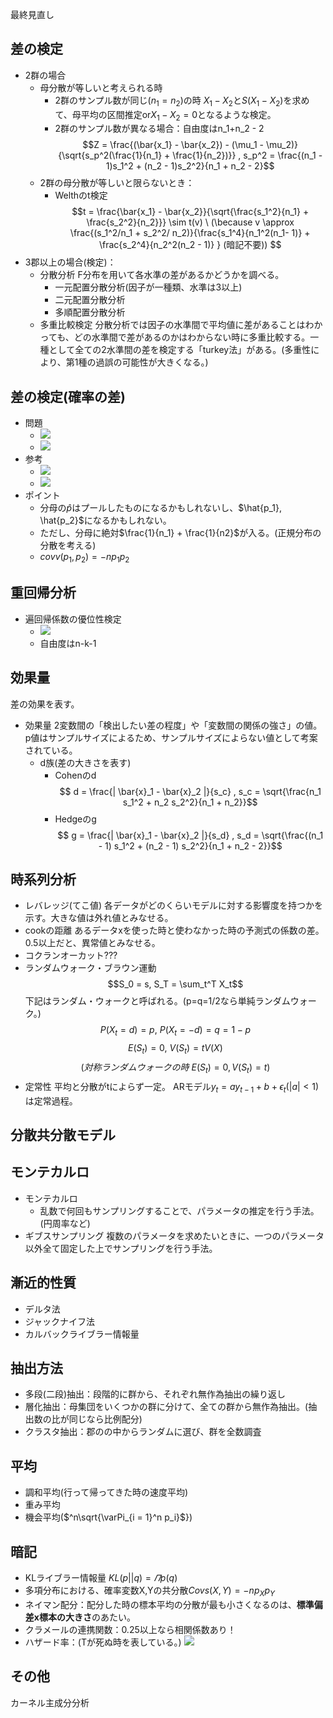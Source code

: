最終見直し

## 差の検定
- 2群の場合
    - 母分散が等しいと考えられる時
      - 2群のサンプル数が同じ($n_1 = n_2$)の時
          $X_1 - X_2$と$S(X_1-X_2)$を求めて、母平均の区間推定or$X_1 - X_2 = 0$となるような検定。
      - 2群のサンプル数が異なる場合：自由度はn_1+n_2 - 2
          $$Z = \frac{(\bar{x_1} - \bar{x_2}) - (\mu_1 - \mu_2)}{\sqrt{s_p^2(\frac{1}{n_1} + \frac{1}{n_2})}} , s_p^2 = \frac{(n_1 - 1)s_1^2 + (n_2 - 1)s_2^2}{n_1 + n_2 - 2}$$
    - 2群の母分散が等しいと限らないとき：
      - Welthのt検定
        $$t = \frac{\bar{x_1} - \bar{x_2}}{\sqrt{\frac{s_1^2}{n_1} + \frac{s_2^2}{n_2}}} \sim t(v) \  (\because v \approx \frac{(s_1^2/n_1 + s_2^2/ n_2)}{\frac{s_1^4}{n_1^2(n_1- 1)} +  \frac{s_2^4}{n_2^2(n_2 - 1)} } (暗記不要)) $$
- 3郡以上の場合(検定)：
  - 分散分析
    F分布を用いて各水準の差があるかどうかを調べる。
    - 一元配置分散分析(因子が一種類、水準は3以上)
    - 二元配置分散分析
    - 多順配置分散分析
  - 多重比較検定
    分散分析では因子の水準間で平均値に差があることはわかっても、どの水準間で差があるのかはわからない時に多重比較する。一種として全ての2水準間の差を検定する「turkey法」がある。(多重性により、第1種の過誤の可能性が大きくなる。)

## 差の検定(確率の差)

  - 問題
    - ![](images/2019-06-10-21-46-05.png)
    - ![](images/2019-06-10-21-47-03.png)
  - 参考
    - ![](images/2019-06-10-21-54-26.png)
    - ![](images/2019-06-10-21-53-59.png)
  - ポイント
    - 分母の$\hat{p}$はプールしたものになるかもしれないし、$\hat{p_1}, \hat{p_2}$になるかもしれない。
    - ただし、分母に絶対$\frac{1}{n_1} + \frac{1}{n2}$が入る。(正規分布の分散を考える)
    - $covv(p_1, p_2) = - np_1p_2$


## 重回帰分析
- 遍回帰係数の優位性検定
  - ![](images/2019-06-10-23-55-50.png)
  - 自由度はn-k-1


## 効果量
差の効果を表す。
- 効果量
  2変数間の「検出したい差の程度」や「変数間の関係の強さ」の値。p値はサンプルサイズによるため、サンプルサイズによらない値として考案されている。
  - d族(差の大きさを表す)
    - Cohenのd
      $$ d = \frac{| \bar{x}_1 - \bar{x}_2 |}{s_c} , s_c = \sqrt{\frac{n_1 s_1^2 + n_2 s_2^2}{n_1 + n_2}}$$
    - Hedgeのg
      $$ g = \frac{| \bar{x}_1 - \bar{x}_2 |}{s_d} , s_d = \sqrt{\frac{(n_1 - 1) s_1^2 + (n_2 - 1) s_2^2}{n_1 + n_2 - 2}}$$

## 時系列分析
- レバレッジ(てこ値)
    各データがどのくらいモデルに対する影響度を持つかを示す。大きな値は外れ値とみなせる。
- cookの距離
  あるデータxを使った時と使わなかった時の予測式の係数の差。0.5以上だと、異常値とみなせる。
- コクランオーカット???
- ランダムウォーク・ブラウン運動
  $$S_0 = s, S_T = \sum_t^T X_t$$
  下記はランダム・ウォークと呼ばれる。(p=q=1/2なら単純ランダムウォーク。)
  $$P(X_t = d) = p, \ P(X_t = -d) = q = 1-p$$
  $$E(S_t) = 0, \ V(S_t) = tV(X) $$
  $$(対称ランダムウォークの時 \ E(S_t) = 0, V(S_t) = t)$$
- 定常性
    平均と分散がtによらず一定。
    ARモデル$y_t = ay_{t-1} + b + \epsilon_t (|a| < 1)$は定常過程。

## 分散共分散モデル


## モンテカルロ
- モンテカルロ
  - 乱数で何回もサンプリングすることで、パラメータの推定を行う手法。(円周率など)
- ギブスサンプリング
  複数のパラメータを求めたいときに、一つのパラメータ以外全て固定した上でサンプリングを行う手法。
  
## 漸近的性質
  - デルタ法
  - ジャックナイフ法
  - カルバックライブラー情報量

## 抽出方法
  - 多段(二段)抽出：段階的に群から、それぞれ無作為抽出の繰り返し
  - 層化抽出：母集団をいくつかの群に分けて、全ての群から無作為抽出。(抽出数の比が同じなら比例配分)
  - クラスタ抽出：郡のの中からランダムに選び、群を全数調査

## 平均
- 調和平均(行って帰ってきた時の速度平均)
- 重み平均
- 機会平均($^n\sqrt{\varPi_{i = 1}^n p_i}$})


## 暗記
- KLライブラー情報量 $KL(p||q)=\varPi p(q)$
- 多項分布における、確率変数X,Yの共分散$Covs(X, Y) = -np_Xp_Y$
- ネイマン配分：配分した時の標本平均の分散が最も小さくなるのは、**標準偏差x標本の大きさ**のあたい。
- クラメールの連携関数：0.25以上なら相関係数あり！
- ハザード率：(Tが死ぬ時を表している。)
  ![](images/2019-06-16-02-04-34.png)
## その他
カーネル主成分分析